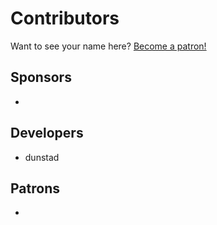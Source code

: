 # Contributors
Want to see your name here? [Become a patron!]()

## Sponsors
* 

## Developers
* dunstad

## Patrons
* 